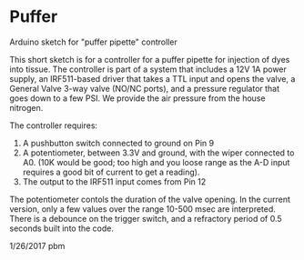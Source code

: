 # Puffer
Arduino sketch for "puffer pipette" controller

This short sketch is for a controller for a puffer pipette for injection of dyes into tissue. The controller is part of a system that includes
a 12V 1A power supply, an IRF511-based driver that takes a TTL input and opens the valve, a General Valve 3-way valve (NO/NC ports), and a pressure regulator that goes down to a few PSI. We provide the air pressure from the house nitrogen. 

The controller requires:
  1. A pushbutton switch connected to ground on Pin 9
  2. A potentiometer, between 3.3V and ground, with the wiper connected to A0. (10K would be good; too high and you loose range as the A-D input requires a good bit of current to get a reading). 
  3. The output to the IRF511 input comes from Pin 12

The potentiometer contols the duration of the valve opening. In the current version, only a few values over the range 10-500 msec are interpreted. There is a debounce on the trigger switch, and a refractory period of 0.5 seconds built into the code. 

1/26/2017 pbm
